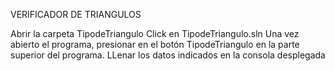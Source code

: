 VERIFICADOR DE TRIANGULOS

Abrir la carpeta TipodeTriangulo
Click en TipodeTriangulo.sln
Una vez abierto el programa, presionar en el botón TipodeTriangulo en la parte superior del programa.
LLenar los datos indicados en la consola desplegada